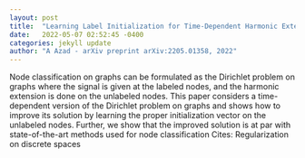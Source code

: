 ```yaml
---
layout: post
title:  "Learning Label Initialization for Time-Dependent Harmonic Extension"
date:   2022-05-07 02:52:45 -0400
categories: jekyll update
author: "A Azad - arXiv preprint arXiv:2205.01358, 2022"
---
```

Node classification on graphs can be formulated as the Dirichlet problem on graphs where the signal is given at the labeled nodes, and the harmonic extension is done on the unlabeled nodes. This paper considers a time-dependent version of the Dirichlet problem on graphs and shows how to improve its solution by learning the proper initialization vector on the unlabeled nodes. Further, we show that the improved solution is at par with state-of-the-art methods used for node classification Cites: Regularization on discrete spaces